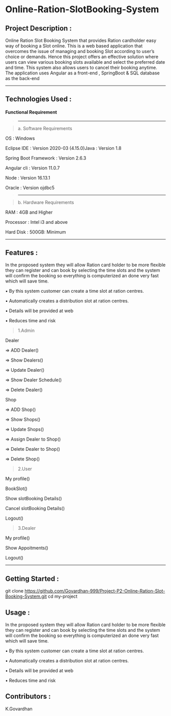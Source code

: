 # Online-Ration-SlotBooking-System

Project Description :
-------------------
Online Ration Slot Booking System that provides Ration cardholder easy way of booking a Slot online.
This is a web based application that overcomes the issue of managing and booking Slot according to user’s choice or demands.
Hence this project offers an effective solution where users can view various booking slots available and select the preferred date and time. 
This system also allows users to cancel their booking anytime. 
The application uses Angular as a front-end , SpringBoot & SQL database as the back-end

---------

Technologies Used :
-------------------
#### Functional Requirement

>-------------------------

> a. Software Requirements
 
OS : Windows

Eclipse IDE : Version 2020-03 (4.15.0)Java : Version 1.8

Spring Boot Framework : Version 2.6.3

Angular cli : Version 11.0.7

Node : Version 16.13.1

Oracle : Version ojdbc5
>-------------------------

>b. Hardware Requirements

RAM : 4GB and Higher

Processor : Intel i3 and above

Hard Disk : 500GB: Minimum


---------
Features :
---------
In the proposed system they will allow Ration card holder to be more flexible they can 
register and can book by selecting the time slots and the system will confirm the booking 
so everything is computerized an done very fast which will save time.

• By this system customer can create a time slot at ration centres. 

• Automatically creates a distribution slot at ration centres. 

• Details will be provided at web 

• Reduces time and risk


> 1.Admin

Dealer

=> ADD Dealer()

=> Show Dealers()

=> Update Dealer()

=> Show Dealer Schedule()

=> Delete Dealer()

Shop

=> ADD Shop()

=> Show Shops()

=> Update Shops()

=> Assign Dealer to Shop()

=> Delete Dealer to Shop()

=> Delete Shop()

> 2.User
 
My profile()

BookSlot()

Show slotBooking Details()

Cancel slotBooking Details()

Logout()

> 3.Dealer
 
My profile()

Show Appoitments()

Logout()

---------

Getting Started :
-----------------

git clone https://github.com/Govardhan-999/Project-P2-Online-Ration-Slot-Booking-System.git cd my-project

Usage :
-------
In the proposed system they will allow Ration card holder to be more flexible they can 
register and can book by selecting the time slots and the system will confirm the booking 
so everything is computerized an done very fast which will save time.

• By this system customer can create a time slot at ration centres. 

• Automatically creates a distribution slot at ration centres. 

• Details will be provided at web 

• Reduces time and risk

Contributors :
--------------
 K.Govardhan
 
 
 
 









